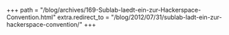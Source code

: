 +++
path = "/blog/archives/169-Sublab-laedt-ein-zur-Hackerspace-Convention.html"
extra.redirect_to = "/blog/2012/07/31/sublab-ladt-ein-zur-hackerspace-convention/"
+++
